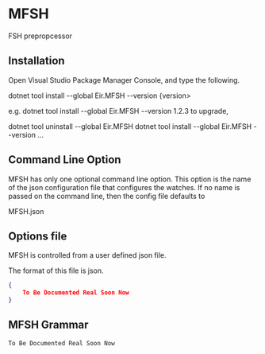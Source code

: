 # MFSH

FSH prepropcessor

## Installation

Open Visual Studio Package Manager Console, and type the following.

dotnet tool install --global Eir.MFSH --version {version>

e.g. dotnet tool install --global Eir.MFSH --version 1.2.3
to upgrade,

dotnet tool uninstall --global Eir.MFSH
dotnet tool install --global Eir.MFSH --version ...

## Command Line Option

MFSH has only one optional command line option. This option is the name of the 
json configuration file that configures the watches.
If no name is passed on the command line, then the config file defaults to

MFSH.json

## Options file

MFSH is controlled from a user defined json file. 

The format of this file is json.

```json
{
	To Be Documented Real Soon Now
}
```

## MFSH Grammar

	To Be Documented Real Soon Now
